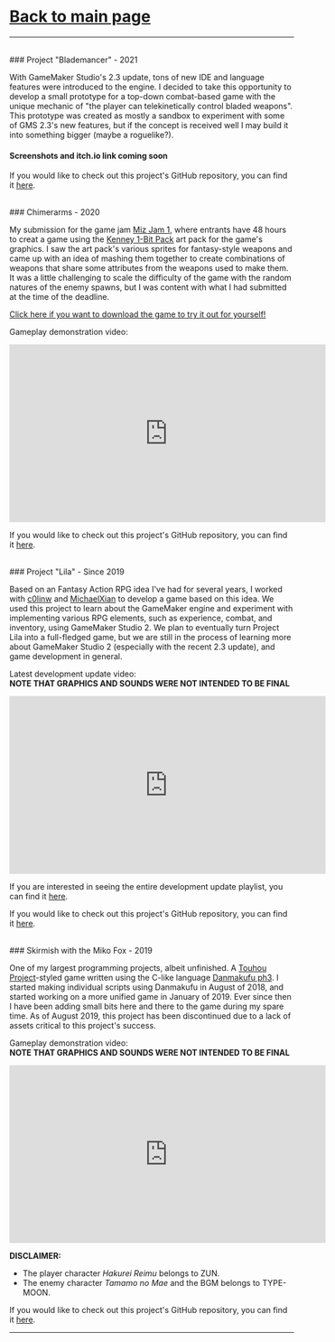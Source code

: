 # [Back to main page](./index.md)

---
<br>
### Project "Blademancer" - 2021

With GameMaker Studio's 2.3 update, tons of new IDE and language features were introduced to the engine. I decided to take this opportunity to develop a small prototype for a top-down combat-based game with the unique mechanic of "the player can telekinetically control bladed weapons". This prototype was created as mostly a sandbox to experiment with some of GMS 2.3's new features, but if the concept is received well I may build it into something bigger (maybe a roguelike?).

#### Screenshots and itch.io link coming soon

If you would like to check out this project's GitHub repository, you can find it [here](https://github.com/tocshi/project-blademancer).

<br>
### Chimerarms - 2020

My submission for the game jam [Miz Jam 1](https://itch.io/jam/miz-jam-1), where entrants have 48 hours to creat a game using the [Kenney 1-Bit Pack](https://kenney.nl/assets/bit-pack) art pack for the game's graphics. I saw the art pack's various sprites for fantasy-style weapons and came up with an idea of mashing them together to create combinations of weapons that share some attributes from the weapons used to make them. It was a little challenging to scale the difficulty of the game with the random natures of the enemy spawns, but I was content with what I had submitted at the time of the deadline.

[Click here if you want to download the game to try it out for yourself!](https://tocshi.itch.io/chimerarms)

Gameplay demonstration video: <br>

<iframe width="560" height="315" src="https://www.youtube.com/embed/4yDRdI9i6IA" frameborder="0" allow="accelerometer; autoplay; clipboard-write; encrypted-media; gyroscope; picture-in-picture" allowfullscreen></iframe>

If you would like to check out this project's GitHub repository, you can find it [here](https://github.com/tocshi/gamejam-miz1).

<br>
### Project "Lila" - Since 2019

Based on an Fantasy Action RPG idea I've had for several years, I worked with [c0linw](https://github.com/c0linw) and [MichaelXian](https://github.com/MichaelXian) to develop a game based on this idea. We used this project to learn about the GameMaker engine and experiment with implementing various RPG elements, such as experience, combat, and inventory, using GameMaker Studio 2. We plan to eventually turn Project Lila into a full-fledged game, but we are still in the process of learning more about GameMaker Studio 2 (especially with the recent 2.3 update), and game development in general.

Latest development update video: <br>
**NOTE THAT GRAPHICS AND SOUNDS WERE NOT INTENDED TO BE FINAL**

<iframe width="560" height="315" src="https://www.youtube.com/embed/JDJRBdMOogY" frameborder="0" allow="accelerometer; autoplay; clipboard-write; encrypted-media; gyroscope; picture-in-picture" allowfullscreen></iframe>

If you are interested in seeing the entire development update playlist, you can find it [here](https://www.youtube.com/playlist?list=PLwmx6LhN4gN7uc7KSynXkGjq_d9XXSTIA).

If you would like to check out this project's GitHub repository, you can find it [here](https://github.com/tocshi/project-lila).
 
<br>
### Skirmish with the Miko Fox - 2019

One of my largest programming projects, albeit unfinished. A [Touhou Project](https://en.wikipedia.org/wiki/Touhou_Project)-styled game written using the C-like language [Danmakufu ph3](https://dmf.shrinemaiden.org/wiki/Main_Page). I started making individual scripts using Danmakufu in August of 2018, and started working on a more unified game in January of 2019. Ever since then I have been adding small bits here and there to the game during my spare time. As of August 2019, this project has been discontinued due to a lack of assets critical to this project's success.

Gameplay demonstration video: <br>
**NOTE THAT GRAPHICS AND SOUNDS WERE NOT INTENDED TO BE FINAL**

<iframe width="560" height="315" src="https://www.youtube.com/embed/t1HCjLRCn9I" frameborder="0" allow="accelerometer; autoplay; clipboard-write; encrypted-media; gyroscope; picture-in-picture" allowfullscreen></iframe>

**DISCLAIMER:**
* The player character *Hakurei Reimu* belongs to ZUN.
* The enemy character *Tamamo no Mae* and the BGM belongs to TYPE-MOON.

If you would like to check out this project's GitHub repository, you can find it [here](https://github.com/tocshi/skirmish-with-the-mikofox).

---

